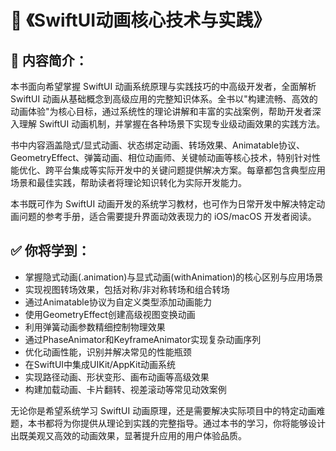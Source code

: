 # 📘 《SwiftUI动画核心技术与实践》

## 📖 内容简介：

本书面向希望掌握 SwiftUI 动画系统原理与实践技巧的中高级开发者，全面解析 SwiftUI 动画从基础概念到高级应用的完整知识体系。全书以"构建流畅、高效的动画体验"为核心目标，通过系统性的理论讲解和丰富的实战案例，帮助开发者深入理解 SwiftUI 动画机制，并掌握在各种场景下实现专业级动画效果的实践方法。

书中内容涵盖隐式/显式动画、状态绑定动画、转场效果、Animatable协议、GeometryEffect、弹簧动画、相位动画师、关键帧动画等核心技术，特别针对性能优化、跨平台集成等实际开发中的关键问题提供解决方案。每章都包含典型应用场景和最佳实践，帮助读者将理论知识转化为实际开发能力。

本书既可作为 SwiftUI 动画开发的系统学习教材，也可作为日常开发中解决特定动画问题的参考手册，适合需要提升界面动效表现力的 iOS/macOS 开发者阅读。

## ✅ 你将学到：
- 掌握隐式动画(.animation)与显式动画(withAnimation)的核心区别与应用场景
- 实现视图转场效果，包括对称/非对称转场和组合转场
- 通过Animatable协议为自定义类型添加动画能力
- 使用GeometryEffect创建高级视图变换动画
- 利用弹簧动画参数精细控制物理效果
- 通过PhaseAnimator和KeyframeAnimator实现复杂动画序列
- 优化动画性能，识别并解决常见的性能瓶颈
- 在SwiftUI中集成UIKit/AppKit动画系统
- 实现路径动画、形状变形、画布动画等高级效果
- 构建加载动画、卡片翻转、视差滚动等常见动效案例

无论你是希望系统学习 SwiftUI 动画原理，还是需要解决实际项目中的特定动画难题，本书都将为你提供从理论到实践的完整指导。通过本书的学习，你将能够设计出既美观又高效的动画效果，显著提升应用的用户体验品质。